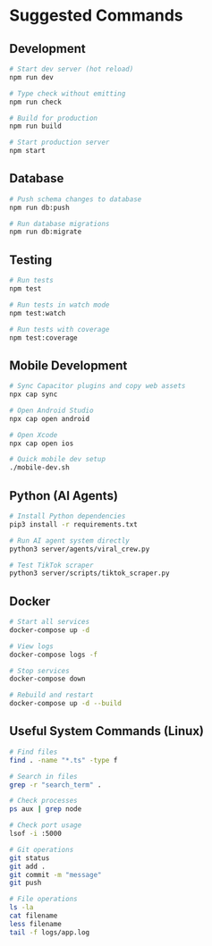 # Suggested Commands

## Development
```bash
# Start dev server (hot reload)
npm run dev

# Type check without emitting
npm run check

# Build for production
npm run build

# Start production server
npm start
```

## Database
```bash
# Push schema changes to database
npm run db:push

# Run database migrations
npm run db:migrate
```

## Testing
```bash
# Run tests
npm test

# Run tests in watch mode
npm test:watch

# Run tests with coverage
npm test:coverage
```

## Mobile Development
```bash
# Sync Capacitor plugins and copy web assets
npx cap sync

# Open Android Studio
npx cap open android

# Open Xcode
npx cap open ios

# Quick mobile dev setup
./mobile-dev.sh
```

## Python (AI Agents)
```bash
# Install Python dependencies
pip3 install -r requirements.txt

# Run AI agent system directly
python3 server/agents/viral_crew.py

# Test TikTok scraper
python3 server/scripts/tiktok_scraper.py
```

## Docker
```bash
# Start all services
docker-compose up -d

# View logs
docker-compose logs -f

# Stop services
docker-compose down

# Rebuild and restart
docker-compose up -d --build
```

## Useful System Commands (Linux)
```bash
# Find files
find . -name "*.ts" -type f

# Search in files
grep -r "search_term" .

# Check processes
ps aux | grep node

# Check port usage
lsof -i :5000

# Git operations
git status
git add .
git commit -m "message"
git push

# File operations
ls -la
cat filename
less filename
tail -f logs/app.log
```
